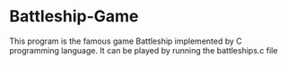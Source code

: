 # Battleship-Game
This program is the famous game Battleship implemented by C programming language. 
It can be played by running the battleships.c file
